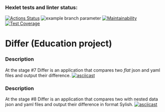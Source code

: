 ### Hexlet tests and linter status:

[![Actions Status](https://github.com/Shaiko-Vitaliy/java-project-71/workflows/hexlet-check/badge.svg)](https://github.com/Shaiko-Vitaliy/java-project-71/actions)
![example branch parameter](https://github.com/Shaiko-Vitaliy/java-project-71/actions/workflows/hexlet-check.yml/badge.svg?event=push)
[![Maintainability](https://api.codeclimate.com/v1/badges/81cd608520c2198d852f/maintainability)](https://codeclimate.com/github/Shaiko-Vitaliy/java-project-71/maintainability)
[![Test Coverage](https://api.codeclimate.com/v1/badges/81cd608520c2198d852f/test_coverage)](https://codeclimate.com/github/Shaiko-Vitaliy/java-project-71/test_coverage)

# Differ (Education project)

### Description
At the stage #7 Differ is an application that compares two *flat* json and yaml files and output their difference.
[![asciicast](https://asciinema.org/a/STFkGNJmQaSNODJvkElp5lzXZ.svg)](https://asciinema.org/a/STFkGNJmQaSNODJvkElp5lzXZ)
### Description
At the stage #8 Differ is an application that compares two with nested data json and yaml files and output their difference in format Sylish.
[![asciicast](https://asciinema.org/a/5KaJwaSWc1rBqjogAHbj6m6Zh.svg)](https://asciinema.org/a/5KaJwaSWc1rBqjogAHbj6m6Zh)
